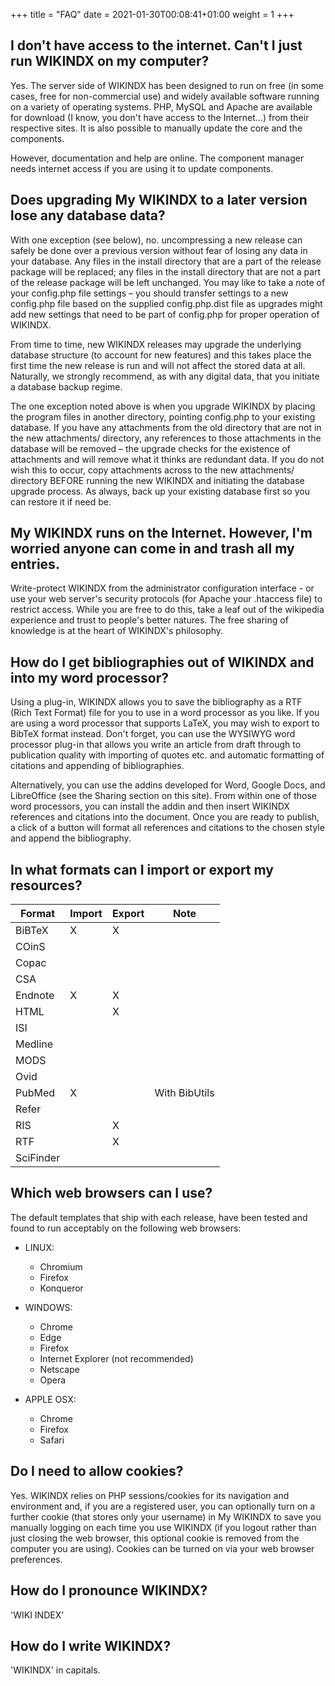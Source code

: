 +++
title = "FAQ"
date = 2021-01-30T00:08:41+01:00
weight = 1
+++


## I don't have access to the internet. Can't I just run WIKINDX on my computer?

Yes. The server side of WIKINDX has been designed to run on free
(in some cases, free for non-commercial use) and widely available software
running on a variety of operating systems. PHP, MySQL and Apache are available
for download (I know, you don't have access to the Internet...)
from their respective sites. It is also possible to manually update the core
and the components.

However, documentation and help are online. The component manager needs internet
access if you are using it to update components. 


## Does upgrading My WIKINDX to a later version lose any database data?

With one exception (see below), no. uncompressing a new release
can safely be done over a previous version without fear of losing any data in your database.
Any files in the install directory that are a part of the release package will be replaced;
any files in the install directory that are not a part of the release package will be left unchanged.
You may like to take a note of your config.php file settings – you should transfer settings
to a new config.php file based on the supplied config.php.dist file as upgrades might add new settings
that need to be part of config.php for proper operation of WIKINDX.

From time to time, new WIKINDX releases may upgrade the underlying database structure
(to account for new features) and this takes place the first time the new release
is run and will not affect the stored data at all. Naturally, we strongly recommend,
as with any digital data, that you initiate a database backup regime.

The one exception noted above is when you upgrade WIKINDX by placing the program files in another directory,
pointing config.php to your existing database. If you have any attachments from the old directory
that are not in the new attachments/ directory, any references to those attachments in the database
will be removed – the upgrade checks for the existence of attachments and will remove
what it thinks are redundant data. If you do not wish this to occur, copy attachments across to the new attachments/
directory BEFORE running the new WIKINDX and initiating the database upgrade process.
As always, back up your existing database first so you can restore it if need be.


## My WIKINDX runs on the Internet. However, I'm worried anyone can come in and trash all my entries.

Write-protect WIKINDX from the administrator configuration interface - or
use your web server's security protocols (for Apache your .htaccess file) to restrict access.
While you are free to do this, take a leaf out of the wikipedia experience
and trust to people's better natures. The free sharing of knowledge
is at the heart of WIKINDX's philosophy.


## How do I get bibliographies out of WIKINDX and into my word processor?

Using a plug-in, WIKINDX allows you to save the bibliography as a RTF (Rich Text Format) file
for you to use in a word processor as you like. If you are using a word processor that supports LaTeX,
you may wish to export to BibTeX format instead. Don't forget, you can use the WYSIWYG word processor plug-in
that allows you write an article from draft through to publication quality with importing of quotes etc.
and automatic formatting of citations and appending of bibliographies.

Alternatively, you can use the addins developed for Word, Google Docs, and LibreOffice
(see the Sharing section on this site). From within one of those word processors,
you can install the addin and then insert WIKINDX references and citations into the document.
Once you are ready to publish, a click of a button will format all references and citations
to the chosen style and append the bibliography.

## In what formats can I import or export my resources?

|Format   |Import |Export | Note
|---------|-------|-------|------
|BiBTeX   | X     | X     |
|COinS    |       |       |
|Copac    |       |       |
|CSA      |       |       |
|Endnote  | X     | X     |
|HTML     |       | X     |
|ISI      |       |       |
|Medline  |       |       |
|MODS     |       |       |
|Ovid     |       |       |
|PubMed   | X     |       | With BibUtils
|Refer    |       |       |
|RIS      |       | X     |
|RTF      |       | X     |
|SciFinder|       |       |

## Which web browsers can I use?

The default templates that ship with each release,
have been tested and found to run acceptably on the following web browsers:

* LINUX:
  * Chromium
  * Firefox
  * Konqueror


* WINDOWS:
  * Chrome
  * Edge
  * Firefox
  * Internet Explorer (not recommended)
  * Netscape
  * Opera


* APPLE OSX:
  * Chrome
  * Firefox
  * Safari

## Do I need to allow cookies?

Yes. WIKINDX relies on PHP sessions/cookies for its navigation and environment and,
if you are a registered user, you can optionally turn on a further cookie
(that stores only your username) in My WIKINDX to save you manually logging on
each time you use WIKINDX (if you logout rather than just closing the web browser,
this optional cookie is removed from the computer you are using).
Cookies can be turned on via your web browser preferences.


## How do I pronounce WIKINDX?

'WIKI INDEX'

## How do I write WIKINDX?

'WIKINDX' in capitals.

